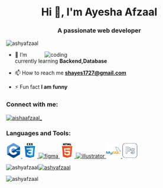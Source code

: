 <h1 align="center">Hi 👋, I'm Ayesha Afzaal</h1>
<h3 align="center">A passionate web developer </h3>
<p align="left"> <img src="https://komarev.com/ghpvc/?username=ashyafzaal&label=Profile%20views&color=0e75b6&style=flat" alt="ashyafzaal" /> </p>
<img align="right" alt="coding" width="400" src="https://media2.giphy.com/media/v1.Y2lkPTZjMDliOTUycGtyd2dpaGVxMG51MWdpY2RzZ2RpZWN2eWduNWxwamkyendwbDFidSZlcD12MV9naWZzX3NlYXJjaCZjdD1n/2IudUHdI075HL02Pkk/source.gif">



- 🌱 I’m currently learning **Backend,Database**

- 📫 How to reach me **shayes1727@gmail.com**

- ⚡ Fun fact **I am funny**

<h3 align="left">Connect with me:</h3>
<p align="left">
<a href="https://instagram.com/aishaafzaal_" target="blank"><img align="center" src="https://raw.githubusercontent.com/rahuldkjain/github-profile-readme-generator/master/src/images/icons/Social/instagram.svg" alt="aishaafzaal_" height="30" width="40" /></a>
</p>

<h3 align="left">Languages and Tools:</h3>
<p align="left"> <a href="https://www.w3schools.com/cpp/" target="_blank" rel="noreferrer"> <img src="https://raw.githubusercontent.com/devicons/devicon/master/icons/cplusplus/cplusplus-original.svg" alt="cplusplus" width="40" height="40"/> </a> <a href="https://www.w3schools.com/css/" target="_blank" rel="noreferrer"> <img src="https://raw.githubusercontent.com/devicons/devicon/master/icons/css3/css3-original-wordmark.svg" alt="css3" width="40" height="40"/> </a> <a href="https://www.figma.com/" target="_blank" rel="noreferrer"> <img src="https://www.vectorlogo.zone/logos/figma/figma-icon.svg" alt="figma" width="40" height="40"/> </a> <a href="https://www.w3.org/html/" target="_blank" rel="noreferrer"> <img src="https://raw.githubusercontent.com/devicons/devicon/master/icons/html5/html5-original-wordmark.svg" alt="html5" width="40" height="40"/> </a> <a href="https://www.adobe.com/in/products/illustrator.html" target="_blank" rel="noreferrer"> <img src="https://www.vectorlogo.zone/logos/adobe_illustrator/adobe_illustrator-icon.svg" alt="illustrator" width="40" height="40"/> </a> <a href="https://www.mysql.com/" target="_blank" rel="noreferrer"> <img src="https://raw.githubusercontent.com/devicons/devicon/master/icons/mysql/mysql-original-wordmark.svg" alt="mysql" width="40" height="40"/> </a> <a href="https://www.photoshop.com/en" target="_blank" rel="noreferrer"> <img src="https://raw.githubusercontent.com/devicons/devicon/master/icons/photoshop/photoshop-line.svg" alt="photoshop" width="40" height="40"/> </a> </p>
<p><img align="left" src="https://github-readme-stats.vercel.app/api/top-langs?username=ashyafzaal&show_icons=true&locale=en&layout=compact" alt="ashyafzaal" /></p>
<p align="left"> <a href="https://github.com/ryo-ma/github-profile-trophy"><img src="https://github-profile-trophy.vercel.app/?username=ashyafzaal" alt="ashyafzaal" /></a> </p>
<p>&nbsp;<img align="left" src="https://github-readme-stats.vercel.app/api?username=ashyafzaal&show_icons=true&locale=en" alt="ashyafzaal" /></p>
